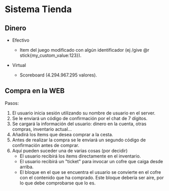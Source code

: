 # Sistema Tienda
## Dinero
- Efectivo
    - Item del juego modificado con algún identificador (ej /give @r stick{my_custom_value:123}).

- Virtual
    - Scoreboard (4.294.967.295 valores).

## Compra en la WEB
Pasos:
1. El usuario inicia sesión utilizando su nombre de usuario en el server.
2. Se le enviará un código de confirmación por el chat de 7 dígitos.
3. Se cargará la información del usuario: dinero en la cuenta, otras compras, inventario actual...
4. Añadirá los items que desea comprar a la cesta.
5. Antes de realizar la compra se le enviará un segundo código de confirmación antes de comprar.
6. Aquí pueden suceder una de varias cosas (por decidir)
    - El usuario recibirá los items directamente en el inventario.
    - El usuario recibirá un "ticket" para invocar un cofre que caiga desde arriba.
    - El bloque en el que se encuentra el usuario se convierte en el cofre con el contenido que ha comprado. Este bloque debería ser aire, por lo que debe comprobarse que lo es.